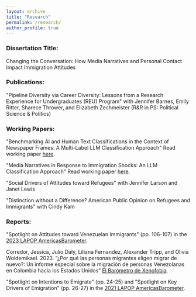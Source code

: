 ```yaml
---
layout: archive
title: "Research"
permalink: /research/
author_profile: true
---
```


### Dissertation Title: 

Changing the Conversation: How Media Narratives and Personal Contact Impact Immigration Attitudes

### Publications: 

"Pipeline Diversity via Career Diversity: Lessons from a Research Experience for Undergraduates
(REU) Program" with Jennifer Barnes, Emily Ritter, Sharece Thrower, and Elizabeth Zechmeister (R&R in PS: Political Science & Politics)

### Working Papers: 

"Benchmarking AI and Human Text Classifications in the Context of Newspaper Frames: A Multi-Label LLM Classification Approach" Read working paper [here](https://doi.org/10.31219/osf.io/ce7jx).

"Media Narratives in Response to Immigration Shocks: An LLM Classification Approach" Read working paper [here](https://doi.org/10.31219/osf.io/2ytxf). 

"Social Drivers of Attitudes toward Refugees" with Jennifer Larson and Janet Lewis

"Distinction without a Difference? American Public Opinion on Refugees and Immigrants" with Cindy Kam

### Reports:

"Spotlight on Attitudes toward Venezuelan Immigrants" (pp. 106-107) in the [2023 LAPOP AmericasBarometer](https://www.vanderbilt.edu/lapop/ab2023/AB2023-Pulse-of-Democracy-final-20231205.pdf).

Corredor, Jessica, Julio Daly, Liliana Fernandez, Alexander Tripp, and Olivia Woldemikael. 2023. “¿Por qué las personas migrantes eligen migrar de nuevo?: Un informe especial sobre la migración de personas Venezolanas en Colombia hacia los Estados Unidos” [El Barómetro de Xenofobia](https://ugc.production.linktr.ee/d0a40b2b-81c5-4e76-999c-36c16e45bd14_Informe-Darie-n--Por-que--las-personas-migrantes-eligen-migrar-de-nuevo--2023--1-.pdf).

"Spotlight on Intentions to Emigrate" (pp. 24-25) and "Spotlight on Key Drivers of Emigration" (pp. 26-27) 
in the [2021 LAPOP AmericasBarometer](https://www.vanderbilt.edu/lapop/ab2021/2021_LAPOP_AmericasBarometer_2021_Pulse_of_Democracy.pdf). 






